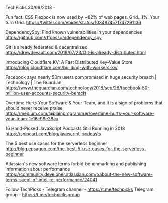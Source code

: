 TechPicks 30/09/2018 -

Fun fact. CSS Flexbox is now used by ~82% of web pages. Grid...1%. Your turn Grid.
https://twitter.com/ebidel/status/1034874571747291136

DependencySpy: Find known vulnerabilities in your dependencies
https://github.com/rtfpessoa/dependency_spy

Git is already federated & decentralized
https://drewdevault.com/2018/07/23/Git-is-already-distributed.html

Introducing Cloudflare KV: A Fast Distributed Key-Value Store
https://blog.cloudflare.com/building-with-workers-kv/

Facebook says nearly 50m users compromised in huge security breach | Technology | The Guardian
https://www.theguardian.com/technology/2018/sep/28/facebook-50-million-user-accounts-security-berach

Overtime Hurts Your Software & Your Team, and it is a sign of problems that should never receive praise
https://medium.com/@plainprogrammer/overtime-hurts-your-software-your-team-1c16c99e28aa

16 Hand-Picked JavaScript Podcasts Still Running in 2018
https://snipcart.com/blog/javascript-podcasts

The 5 best use cases for the serverless beginner
http://blog.epsagon.com/the-best-5-use-cases-for-the-serverless-beginner

Atlassian's new software terms forbid benchmarking and publishing information about performance
https://community.developer.atlassian.com/t/about-the-new-software-terms-scent-of-intel-re-performance/24041

Follow TechPicks -
Telegram channel - https://t.me/techpicks
Telegram group - https://t.me/techpicksgroup